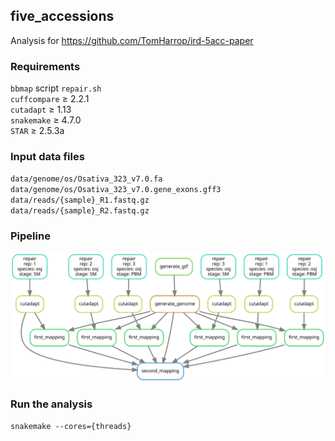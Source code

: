 ## five_accessions

Analysis for https://github.com/TomHarrop/ird-5acc-paper

### Requirements

`bbmap` script `repair.sh`  
`cuffcompare` ≥ 2.2.1  
`cutadapt` ≥ 1.13  
`snakemake` ≥ 4.7.0  
`STAR` ≥ 2.5.3a  

### Input data files

`data/genome/os/Osativa_323_v7.0.fa`  
`data/genome/os/Osativa_323_v7.0.gene_exons.gff3`  
`data/reads/{sample}_R1.fastq.gz`  
`data/reads/{sample}_R2.fastq.gz`  

### Pipeline

![](text/dag.svg)

### Run the analysis

`snakemake --cores={threads}`